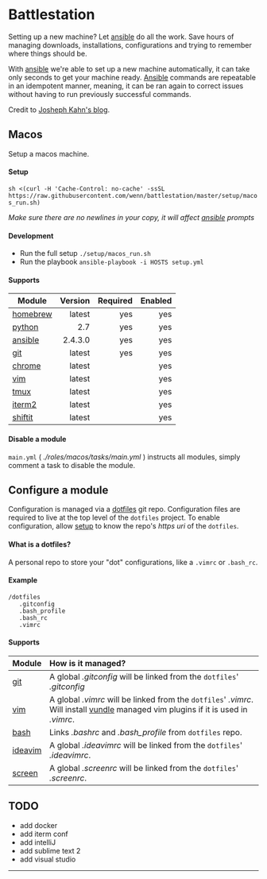 # Battlestation
Setting up a new machine? Let [ansible][ansible] do all the work.
Save hours of managing downloads, installations, configurations and trying to remember where things should be.

With [ansible] we're able to set up a new machine automatically, it can take only seconds to get your machine ready. [Ansible][ansible] commands are repeatable in an idempotent manner, meaning, it can be ran again to correct issues without having to run previously successful commands.

Credit to [Josheph Kahn's blog][josephkahn].

## Macos
Setup a macos machine.

#### Setup
`sh <(curl -H 'Cache-Control: no-cache' -ssSL https://raw.githubusercontent.com/wenn/battlestation/master/setup/macos_run.sh)`

*Make sure there are no newlines in your copy, it will affect [ansible] prompts*

#### Development
- Run the full setup `./setup/macos_run.sh`
- Run the playbook `ansible-playbook -i HOSTS setup.yml`

#### Supports

| Module | Version | Required | Enabled |
| --- |---:|---:|---:|
| [homebrew] | latest | yes | yes |
| [python] | 2.7 | yes | yes |
| [ansible] | 2.4.3.0 | yes | yes |
| [git] | latest | yes | yes |
| [chrome] | latest |  | yes |
| [vim] | latest |  | yes |
| [tmux] | latest |  | yes |
| [iterm2] | latest |  | yes |
| [shiftit] | latest |  | yes |


#### Disable a module
`main.yml` ( _./roles/macos/tasks/main.yml_ ) instructs all modules, simply comment a task to disable the module.



## Configure a module
Configuration is managed via a [dotfiles] git repo.
Configuration files are required to live at the top level of the `dotfiles` project.
To enable configuration, allow [setup] to know the repo's _https uri_ of the `dotfiles`.

#### What is a dotfiles?
A personal repo to store your "dot" configurations, like a `.vimrc` or `.bash_rc`.

#### Example

```
/dotfiles
   .gitconfig
   .bash_profile
   .bash_rc
   .vimrc
```

#### Supports

| Module | How is it managed? |
| --- | :--- |
| [git] | A global _.gitconfig_  will be linked from the `dotfiles`' _.gitconfig_ |
| [vim] | A global _.vimrc_  will be linked from the `dotfiles`' _.vimrc_. Will install [vundle] managed vim plugins if it is used in _.vimrc_.|
| [bash] | Links _.bashrc_ and *.bash\_profile* from `dotfiles` repo.|
| [ideavim] | A global _.ideavimrc_  will be linked from the `dotfiles`' _.ideavimrc_.|
| [screen] | A global _.screenrc_  will be linked from the `dotfiles`' _.screenrc_.|


## TODO

- add docker
- add iterm conf
- add intelliJ
- add sublime text 2
- add visual studio

---

[dotfiles]: #what-is-a-dotfiles
[setup]: #setup

[josephkahn]: https://blog.josephkahn.io/articles/ansible/
[ansible]: https://www.ansible.com/
[vundle]: https://github.com/VundleVim/Vundle.vim
[tmux]: https://github.com/tmux/tmux/wiki
[homebrew]: https://brew.sh/
[git]: https://git-scm.com/
[chrome]: https://www.google.com/chrome/
[python]: https://www.python.org/
[vim]: https://www.vim.org/
[iterm2]: https://www.iterm2.com/
[bash]: https://linux.die.net/man/1/bash
[screen]: https://www.gnu.org/software/screen/
[ideavim]: https://plugins.jetbrains.com/plugin/164-ideavim
[shiftit]: https://github.com/fikovnik/ShiftIt
[chef]: https://www.chef.io/
[puppet]: https://puppet.com/
